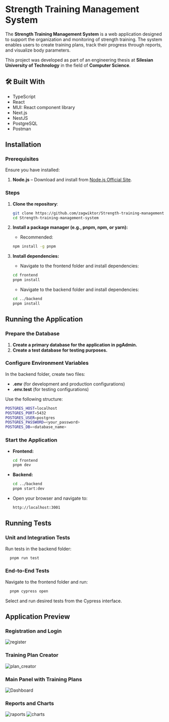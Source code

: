 # Strength Training Management System

The **Strength Training Management System** is a web application designed to support the organization and monitoring of strength training. The system enables users to create training plans, track their progress through reports, and visualize body parameters. 

This project was developed as part of an engineering thesis at **Silesian University of Technology** in the field of **Computer Science**.


## 🛠 Built With

- TypeScript
- React
- MUI: React component library
- Next.js
- NestJS
- PostgreSQL
- Postman

## Installation

### Prerequisites
Ensure you have installed:
1. **Node.js** – Download and install from [Node.js Official Site](https://nodejs.org).

### Steps
1. **Clone the repository**:
   ```bash
   git clone https://github.com/zagwiktor/Strength-training-management-system.git
   cd Strength-training-management-system
   ```
2. **Install a package manager (e.g., pnpm, npm, or yarn):**
   - Recommended: 
    ```bash
    npm install -g pnpm
    ```
2. **Install dependencies:**

   - Navigate to the frontend folder and install dependencies: 

    ```bash
    cd frontend
    pnpm install
    ```
    - Navigate to the backend folder and install dependencies:
    ```bash
    cd ../backend
    pnpm install
    ```

## Running the Application
### Prepare the Database
1. **Create a primary database for the application in pgAdmin.**
2. **Create a test database for testing purposes.**

### Configure Environment Variables
In the backend folder, create two files:

- **.env** (for development and production configurations)
- **.env.test** (for testing configurations)

Use the following structure:
  ```bash
  POSTGRES_HOST=localhost
  POSTGRES_PORT=5432
  POSTGRES_USER=postgres
  POSTGRES_PASSWORD=<your_password>
  POSTGRES_DB=<database_name>
  ```

### Start the Application
 - **Frontend:**
    ```bash
    cd frontend
    pnpm dev
    ```
- **Backend:**
    ```bash
    cd ../backend
    pnpm start:dev
    ```
- Open your browser and navigate to:
    ```bash
    http://localhost:3001
    ```
## Running Tests

### Unit and Integration Tests
Run tests in the backend folder:
```bash
  pnpm run test
```

### End-to-End Tests
Navigate to the frontend folder and run:
```bash
  pnpm cypress open
```
Select and run desired tests from the Cypress interface.

## Application Preview

### Registration and Login
![register](https://github.com/user-attachments/assets/71cecaab-7359-465f-be4b-dbc2fc034a4a)

### Training Plan Creator
![plan_creator](https://github.com/user-attachments/assets/c4b0b8a6-1ea7-4474-91ea-e4c92630fc94)

### Main Panel with Training Plans
![Dashboard](https://github.com/user-attachments/assets/63aa18ad-4f16-4552-ba32-37d0d1f19592)

### Reports and Charts
![raports](https://github.com/user-attachments/assets/db3a0f11-bf8b-42e1-93d9-95c3cdbe0fa5)
![charts](https://github.com/user-attachments/assets/3b128ccb-8821-4bab-8efd-c1f9fb320559)


